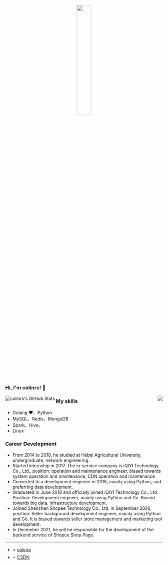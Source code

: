 <p align="center">
  <img src="https://media.giphy.com/media/MeJgB3yMMwIaHmKD4z/giphy.gif" width="30%">
  <br><br>
</p>

### Hi, I'm colinrs! 👋

<p>
  <img align="left" src="https://github-readme-stats.vercel.app/api?username=colinrs&show_icons=true" alt="colinrs's GitHub Stats" />
  <img align="right" src="https://github-profile-trophy.vercel.app/?username=colinrs&title=MultipleLang,Star,Follower,Commit,Issue" style="max-width:100%;">
</p>

### My skills

* Golang ❤️、Python
* MySQL、Redis、MongoDB
* Spark、Hive、
* Linux

### Career Development

* From 2014 to 2018, he studied at Hebei Agricultural University, undergraduate, network engineering.
* Started internship in 2017. The in-service company is iQIYI Technology Co., Ltd., position: operation and maintenance engineer, biased towards system operation and maintenance, CDN operation and maintenance
* Converted to a development engineer in 2018, mainly using Python, and preferring data development.
* Graduated in June 2018 and officially joined iQIYI Technology Co., Ltd. Position: Development engineer, mainly using Python and Go. Biased towards big data, infrastructure development.
* Joined Shenzhen Shopee Technology Co., Ltd. in September 2020, position: Seller background development engineer, mainly using Python and Go. It is biased towards seller store management and marketing tool development.
* In December 2021, he will be responsible for the development of the backend service of Shopee Shop Page.

---

* ⭐️ [colinrs](https://github.com/colinrs)
* ⭐️ [CSDN](https://blog.csdn.net/baidu_32452525)
